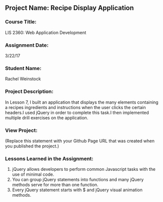 ## Project Name:  Recipe Display Application

### Course Title:
LIS 2360:  Web Application Development

### Assignment Date:  
3/22/17

### Student Name:  
Rachel Weinstock

### Project Description:
In Lesson 7, I built an application that displays the many elements containing a recipes ingredients and instructions when the user clicks the certain headers.I used jQuery in order to complete this task.I then implemented multiple drill exercises on the application.

### View Project:
(Replace this statement with your Github Page URL that was created when you 
 published the project.)

### Lessons Learned in the Assignment:
1. jQuery allows developers to perform common Javascript tasks with the use of minimal code. 
2. You can group jQuery statements into functions and many jQuery methods serve for more than one function.
3. Every jQuery statement starts with $ and jQuery visual animation methods. 
